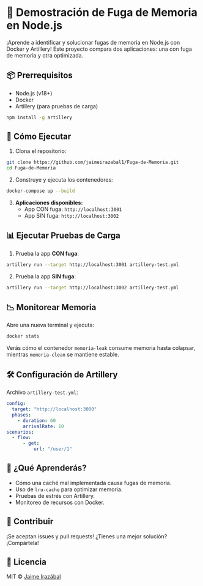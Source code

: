 
# 🚨 Demostración de Fuga de Memoria en Node.js

¡Aprende a identificar y solucionar fugas de memoria en Node.js con Docker y Artillery! Este proyecto compara dos aplicaciones: una con fuga de memoria y otra optimizada.

## 📦 Prerrequisitos

- Node.js (v18+)
- Docker
- Artillery (para pruebas de carga)
  
```bash
npm install -g artillery
```

## 🚀 Cómo Ejecutar

1. Clona el repositorio:
```bash
git clone https://github.com/jaimeirazabal1/Fuga-de-Memoria.git
cd Fuga-de-Memoria
```

2. Construye y ejecuta los contenedores:
```bash
docker-compose up --build
```

3. **Aplicaciones disponibles:**
   - App CON fuga: `http://localhost:3001`
   - App SIN fuga: `http://localhost:3002`

## 📊 Ejecutar Pruebas de Carga

1. Prueba la app **CON fuga**:
```bash
artillery run --target http://localhost:3001 artillery-test.yml
```

2. Prueba la app **SIN fuga**:
```bash
artillery run --target http://localhost:3002 artillery-test.yml
```

## 📉 Monitorear Memoria

Abre una nueva terminal y ejecuta:
```bash
docker stats
```
Verás cómo el contenedor `memoria-leak` consume memoria hasta colapsar, mientras `memoria-clean` se mantiene estable.

## 🛠️ Configuración de Artillery

Archivo `artillery-test.yml`:
```yaml
config:
  target: "http://localhost:3000"
  phases:
    - duration: 60
      arrivalRate: 10
scenarios:
  - flow:
      - get:
          url: "/user/1"
```

## 📝 ¿Qué Aprenderás?
- Cómo una caché mal implementada causa fugas de memoria.
- Uso de `lru-cache` para optimizar memoria.
- Pruebas de estrés con Artillery.
- Monitoreo de recursos con Docker.

## 🤝 Contribuir
¡Se aceptan issues y pull requests! ¿Tienes una mejor solución? ¡Compártela!

## 📄 Licencia
MIT © [Jaime Irazábal](https://github.com/jaimeirazabal1)
